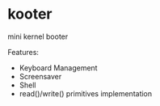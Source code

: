 # kooter
mini kernel booter

Features:

- Keyboard Management
- Screensaver
- Shell
- read()/write() primitives implementation
